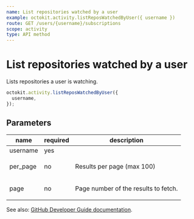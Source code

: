 ```yaml
---
name: List repositories watched by a user
example: octokit.activity.listReposWatchedByUser({ username })
route: GET /users/{username}/subscriptions
scope: activity
type: API method
---
```


# List repositories watched by a user

Lists repositories a user is watching.

```js
octokit.activity.listReposWatchedByUser({
  username,
});
```

## Parameters

<table>
  <thead>
    <tr>
      <th>name</th>
      <th>required</th>
      <th>description</th>
    </tr>
  </thead>
  <tbody>
    <tr><td>username</td><td>yes</td><td>

</td></tr>
<tr><td>per_page</td><td>no</td><td>

Results per page (max 100)

</td></tr>
<tr><td>page</td><td>no</td><td>

Page number of the results to fetch.

</td></tr>
  </tbody>
</table>

See also: [GitHub Developer Guide documentation](https://developer.github.com/v3/activity/watching/#list-repositories-watched-by-a-user).
